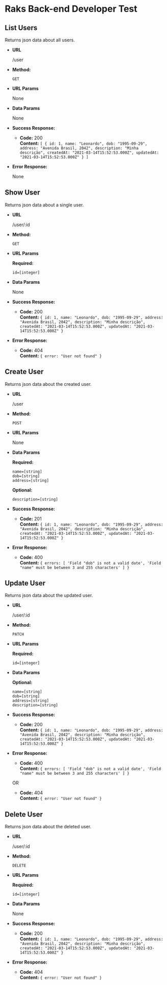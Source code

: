 # Raks Back-end Developer Test

**List Users**
----
  Returns json data about all users.

* **URL**

  /user

* **Method:**

  `GET`
  
*  **URL Params**

   None

* **Data Params**

   None

* **Success Response:**

  * **Code:** 200 <br />
    **Content:** `[ { id: 1, name: "Leonardo", dob: "1995-09-29", address: "Avenida Brasil, 2042", description: "Minha descrição", createdAt: "2021-03-14T15:52:53.000Z", updatedAt: "2021-03-14T15:52:53.000Z" } ]`
 
* **Error Response:**

   None

**Show User**
----
  Returns json data about a single user.

* **URL**

  /user/:id

* **Method:**

  `GET`
  
*  **URL Params**

   **Required:**
 
   `id=[integer]`

* **Data Params**

   None

* **Success Response:**

  * **Code:** 200 <br />
    **Content:** `{ id: 1, name: "Leonardo", dob: "1995-09-29", address: "Avenida Brasil, 2042", description: "Minha descrição", createdAt: "2021-03-14T15:52:53.000Z", updatedAt: "2021-03-14T15:52:53.000Z" }`
 
* **Error Response:**

  * **Code:** 404 <br />
    **Content:** `{ error: "User not found" }`

**Create User**
----
  Returns json data about the created user.

* **URL**

  /user

* **Method:**

  `POST`
  
*  **URL Params**

   None

* **Data Params**

   **Required:**
 
   `name=[string]` <br />
   `dob=[string]` <br />
   `address=[string]` <br />

   **Optional:**
 
   `description=[string]`

* **Success Response:**

  * **Code:** 201 <br />
    **Content:** `{ id: 1, name: "Leonardo", dob: "1995-09-29", address: "Avenida Brasil, 2042", description: "Minha descrição", createdAt: "2021-03-14T15:52:53.000Z", updatedAt: "2021-03-14T15:52:53.000Z" }`
 
* **Error Response:**

  * **Code:** 400 <br />
    **Content:** `{ errors: [ 'Field "dob" is not a valid date', 'Field "name" must be between 3 and 255 characters' ] }`

**Update User**
----
  Returns json data about the updated user.

* **URL**

  /user/:id

* **Method:**

  `PATCH`
  
*  **URL Params**

   **Required:**
 
   `id=[integer]`

* **Data Params**

   **Optional:**
 
   `name=[string]` <br />
   `dob=[string]` <br />
   `address=[string]` <br />
   `description=[string]`

* **Success Response:**

  * **Code:** 200 <br />
    **Content:** `{ id: 1, name: "Leonardo", dob: "1995-09-29", address: "Avenida Brasil, 2042", description: "Minha descrição", createdAt: "2021-03-14T15:52:53.000Z", updatedAt: "2021-03-14T15:52:53.000Z" }`
 
* **Error Response:**

  * **Code:** 400 <br />
    **Content:** `{ errors: [ 'Field "dob" is not a valid date', 'Field "name" must be between 3 and 255 characters' ] }`

  OR

  * **Code:** 404 <br />
    **Content:** `{ error: "User not found" }`

**Delete User**
----
  Returns json data about the deleted user.

* **URL**

  /user/:id

* **Method:**

  `DELETE`
  
*  **URL Params**

   **Required:**
 
   `id=[integer]`

* **Data Params**

   None

* **Success Response:**

  * **Code:** 200 <br />
    **Content:** `{ id: 1, name: "Leonardo", dob: "1995-09-29", address: "Avenida Brasil, 2042", description: "Minha descrição", createdAt: "2021-03-14T15:52:53.000Z", updatedAt: "2021-03-14T15:52:53.000Z" }`
 
* **Error Response:**

  * **Code:** 404 <br />
    **Content:** `{ error: "User not found" }`